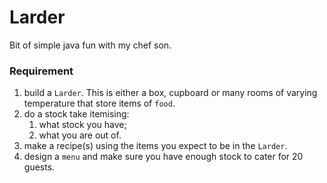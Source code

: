 # Larder
Bit of simple java fun with my chef son.

### Requirement
1. build a `Larder`. This is either a box, cupboard or many rooms of varying temperature that store items of `food`.
1. do a stock take itemising:
   1. what stock you have;
   1. what you are out of.
1. make a recipe(s) using the items you expect to be in the `Larder`. 
1. design a `menu` and make sure you have enough stock to cater for 20 guests.